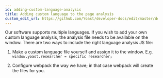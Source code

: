 ```yaml
---
id: adding-custom-language-analysis
title: Adding custom language to the page analysis
custom_edit_url: https://github.com/Yoast/developer-docs/edit/master/docs/customization/yoast-seo/adding-custom-language-analysis.md
---
```


Our software supports multiple languages. If you wish to add your own custom language analysis, the analysis file needs to be available on the window. There are two ways to include the right language analysis JS file:

1. Make a custom language file yourself and assign it to the window. E.g. `window.yoast.researcher = specific researcher;`

2. Configure webpack the way we have; in that case webpack will create the files for you.

